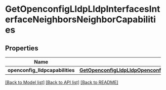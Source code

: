 # GetOpenconfigLldpLldpInterfacesInterfaceNeighborsNeighborCapabilities

## Properties
Name | Type | Description | Notes
------------ | ------------- | ------------- | -------------
**openconfig_lldpcapabilities** | [**GetOpenconfigLldpLldpOpenconfiglldplldpInterfacesNeighborsCapabilities**](GetOpenconfigLldpLldpOpenconfiglldplldpInterfacesNeighborsCapabilities.md) |  | [optional] 

[[Back to Model list]](../README.md#documentation-for-models) [[Back to API list]](../README.md#documentation-for-api-endpoints) [[Back to README]](../README.md)


